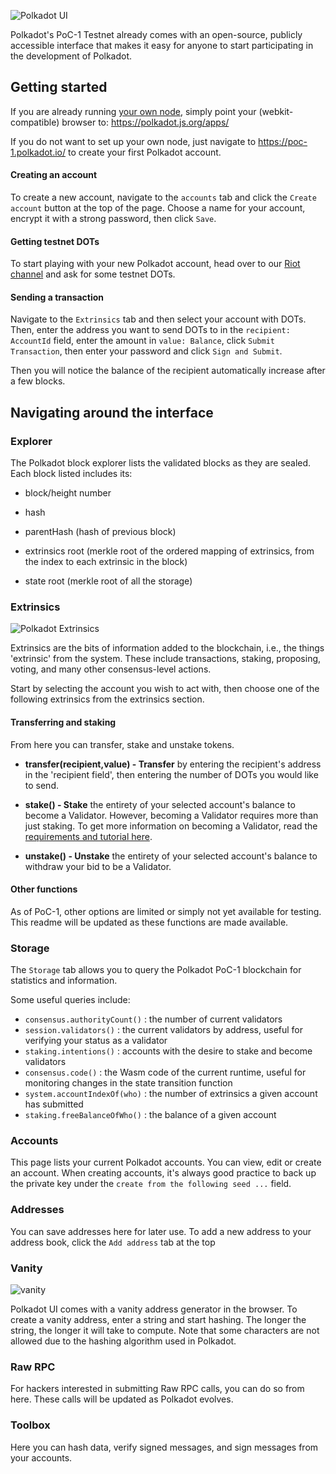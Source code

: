 ![Polkadot UI](https://i.imgur.com/bEV7oGv.png)

Polkadot's PoC-1 Testnet already comes with an open-source, publicly accessible interface that makes it easy for anyone to start participating in the development of Polkadot.

## Getting started

If you are already running [your own node](https://github.com/paritytech/polkadot), simply point your (webkit-compatible) browser to: https://polkadot.js.org/apps/ 

If you do not want to set up your own node, just navigate to https://poc-1.polkadot.io/ to create your first Polkadot account.

#### Creating an account

To create a new account, navigate to the `accounts` tab and click the `Create account` button at the top of the page. Choose a name for your account, encrypt it with a strong password, then click `Save`.

#### Getting testnet DOTs

To start playing with your new Polkadot account, head over to our [Riot channel](https://riot.im/app/#/room/#polkadot-watercooler:matrix.org) and ask for some testnet DOTs. 

#### Sending a transaction

Navigate to the `Extrinsics` tab and then select your account with DOTs. Then, enter the address you want to send DOTs to in the `recipient: AccountId` field, enter the amount in `value: Balance`, click `Submit Transaction`, then enter your password and click `Sign and Submit`.

Then you will notice the balance of the recipient automatically increase after a few blocks.

## Navigating around the interface


### Explorer

The Polkadot block explorer lists the validated blocks as they are sealed. Each block listed includes its:

- block/height number

- hash

- parentHash (hash of previous block)

- extrinsics root (merkle root of the ordered mapping of extrinsics, from the index to each extrinsic in the block)

- state root (merkle root of all the storage)

### Extrinsics

![Polkadot Extrinsics](https://i.imgur.com/ShUq0P9.png)

Extrinsics are the bits of information added to the blockchain, i.e., the things 'extrinsic' from the system. These include transactions, staking, proposing, voting, and many other consensus-level actions.

Start by selecting the account you wish to act with, then choose one of the following extrinsics from the extrinsics section.

#### Transferring and staking

From here you can transfer, stake and unstake tokens. 

- **transfer(recipient,value) - Transfer** by entering the recipient's address in the 'recipient field', then entering the number of DOTs you would like to send.

- **stake() - Stake** the entirety of your selected account's balance to become a Validator. However, becoming a Validator requires more than just staking. To get more information on becoming a Validator, read the [requirements and tutorial here](https://github.com/paritytech/polkadot/wiki/Validating-on-PoC-1).

- **unstake() - Unstake** the entirety of your selected account's balance to withdraw your bid to be a Validator.

#### Other functions

As of PoC-1, other options are limited or simply not yet available for testing. This readme will be updated as these functions are made available.

### Storage

The `Storage` tab allows you to query the Polkadot PoC-1 blockchain for statistics and information.

Some useful queries include:
- `consensus.authorityCount()` : the number of current validators
- `session.validators()` : the current validators by address, useful for verifying your status as a validator
- `staking.intentions()` : accounts with the desire to stake and become validators 
- `consensus.code()` : the Wasm code of the current runtime, useful for monitoring changes in the state transition function 
- `system.accountIndexOf(who)` : the number of extrinsics a given account has submitted
- `staking.freeBalanceOfWho()` : the balance of a given account 

### Accounts

This page lists your current Polkadot accounts. You can view, edit or create an account. When creating accounts, it's always good practice to back up the private key under the `create from the following seed ...` field.

### Addresses

You can save addresses here for later use. To add a new address to your address book, click the `Add address` tab at the top

### Vanity

![vanity](https://i.imgur.com/tLwi5kp.png)

Polkadot UI comes with a vanity address generator in the browser. To create a vanity address, enter a string and start hashing. The longer the string, the longer it will take to compute. Note that some characters are not allowed due to the hashing algorithm used in Polkadot.

### Raw RPC

For hackers interested in submitting Raw RPC calls, you can do so from here. These calls will be updated as Polkadot evolves.

### Toolbox

Here you can hash data, verify signed messages, and sign messages from your accounts.